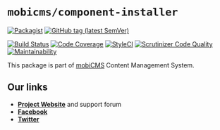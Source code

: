 # `mobicms/component-installer`

[![Packagist](https://img.shields.io/packagist/l/mobicms/component-installer.svg)](https://packagist.org/packages/mobicms/component-installer)
[![GitHub tag (latest SemVer)](https://img.shields.io/github/tag/mobicms/component-installer.svg?label=stable)](https://github.com/mobicms/component-installer/releases)

[![Build Status](https://travis-ci.org/mobicms/component-installer.svg?branch=develop)](https://travis-ci.org/mobicms/component-installer)
[![Code Coverage](https://scrutinizer-ci.com/g/mobicms/component-installer/badges/coverage.png?b=develop)](https://scrutinizer-ci.com/g/mobicms/component-installer/?branch=develop)
[![StyleCI](https://github.styleci.io/repos/136712036/shield?branch=develop)](https://github.styleci.io/repos/136712036)
[![Scrutinizer Code Quality](https://scrutinizer-ci.com/g/mobicms/component-installer/badges/quality-score.png?b=develop)](https://scrutinizer-ci.com/g/mobicms/component-installer/?branch=develop)
[![Maintainability](https://api.codeclimate.com/v1/badges/29ac5ddb49fcb1dd4978/maintainability)](https://codeclimate.com/github/mobicms/component-installer/maintainability)

This package is part of [mobiCMS](https://github.com/mobicms/mobicms) Content Management System.

## Our links
- [**Project Website**](https://mobicms.org) and support forum
- [**Facebook**](https://www.facebook.com/mobicms)
- [**Twitter**](https://twitter.com/mobicms)
